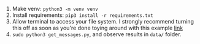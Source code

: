 1. Make venv: `python3 -m venv venv`
2. Install requirements: `pip3 install -r requirements.txt`
3. Allow terminal to access your file system. I strongly recommend turning this off as soon as you're done toying around with this example [link](https://osxdaily.com/2018/10/09/fix-operation-not-permitted-terminal-error-macos/)
4. `sudo python3 get_messages.py`, and observe results in `data/` folder.
